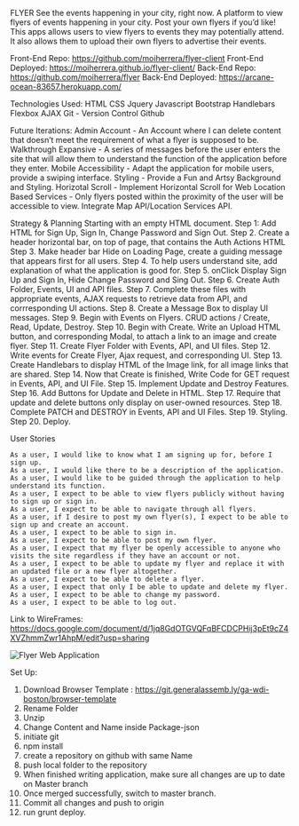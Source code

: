 FLYER See the events happening in your city, right now. A platform to view flyers of events happening in your city. Post your own flyers if you’d like!
This apps allows users to view flyers to events they may potentially attend. It also allows them to upload their own flyers to advertise their events.

Front-End Repo: https://github.com/moiherrera/flyer-client
Front-End Deployed: https://moiherrera.github.io/flyer-client/
Back-End Repo: https://github.com/moiherrera/flyer
Back-End Deployed: https://arcane-ocean-83657.herokuapp.com/

Technologies Used:
HTML
CSS
Jquery
Javascript
Bootstrap
Handlebars
Flexbox
AJAX
Git - Version Control
Github

Future Iterations:
Admin Account - An Account where I can delete content that doesn’t meet the requirement of what a flyer is supposed to be.
Walkthrough Expansive - A series of messages before the user enters the site that will allow them to understand the function of the application before they enter.
Mobile Accessibility - Adapt the application for mobile users, provide a swiping interface.
Styling - Provide a Fun and Artsy Background and Styling.
Horizotal Scroll - Implement Horizontal Scroll for Web
Location Based Services - Only flyers posted within the proximity of the user will be accessible to view. Integrate Map API/Location Services API.

Strategy & Planning
Starting with an empty HTML document.
Step 1: Add HTML for Sign Up, Sign In, Change Password and Sign Out.
Step 2. Create a header horizontal bar, on top of page, that contains the Auth Actions HTML
Step 3. Make header bar Hide on Loading Page, create a guiding message that appears first for all users.
Step 4. To help users understand site, add explanation of what the application is good for.
Step 5. onClick Display Sign Up and Sign In, Hide Change Password and Sing Out.
Step 6. Create Auth Folder, Events, UI and API files.
Step 7. Complete these files with appropriate events, AJAX requests to retrieve data from API, and corrresponding UI actions.
Step 8. Create a Message Box to display UI messages.
Step 9. Begin with Events on Flyers. CRUD actions / Create, Read, Update, Destroy.
Step 10. Begin with Create. Write an Upload HTML button, and corresponding Modal, to attach a link to an image and create flyer.
Step 11. Create Flyer Folder with Events, API, and UI files.
Step 12. Write events for Create Flyer, Ajax request, and corresponding UI.
Step 13. Create Handlebars to display HTML of the Image link, for all image links that are shared.
Step 14. Now that Create is finished, Write Code for GET request in Events, API, and UI File.
Step 15. Implement Update and Destroy Features.
Step 16. Add Buttons for Update and Delete in HTML.
Step 17. Require that update and delete buttons only display on user-owned resources.
Step 18. Complete PATCH and DESTROY in Events, API and UI Files.
Step 19. Styling.
Step 20. Deploy.

User Stories

```
As a user, I would like to know what I am signing up for, before I sign up.
As a user, I would like there to be a description of the application.
As a user, I would like to be guided through the application to help understand its function.
As a user, I expect to be able to view flyers publicly without having to sign up or sign in.
As a user, I expect to be able to navigate through all flyers.
As a user, if I desire to post my own flyer(s), I expect to be able to sign up and create an account.
As a user, I expect to be able to sign in.
As a user, I expect to be able to post my own flyer.
As a user, I expect that my flyer be openly accessible to anyone who visits the site regardless if they have an account or not.
As a user, I expect to be able to update my flyer and replace it with an updated file or a new flyer altogether.
As a user, I expect to be able to delete a flyer.
As a user, I expect that only I be able to update and delete my flyer.
As a user, I expect to be able to change my password.
As a user, I expect to be able to log out.

```

Link to WireFrames: https://docs.google.com/document/d/1jq8GdOTGVQFqBFCDCPHij3pEt9cZ4XVZhmmZwr1AhpM/edit?usp=sharing


![Flyer Web Application](https://i.imgur.com/Tws2Tbm.png?1)


Set Up:
1. Download Browser Template : https://git.generalassemb.ly/ga-wdi-boston/browser-template
2. Rename Folder
3. Unzip
4. Change Content and Name inside Package-json
5. initiate git
6. npm install
7. create a repository on github with same Name
8. push local folder to the repository
9. When finished writing application, make sure all changes are up to date on Master branch
10. Once merged successfully, switch to master branch.
11. Commit all changes and push to origin
12. run grunt deploy.
